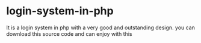 # login-system-in-php
It is a login system in php with a very good and outstanding design.  you can download this source code and can enjoy with this
